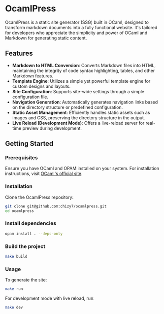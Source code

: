 # OcamlPress

OcamlPress is a static site generator (SSG) built in OCaml, designed to transform markdown documents into a fully functional website. It's tailored for developers who appreciate the simplicity and power of OCaml and Markdown for generating static content.

## Features

- **Markdown to HTML Conversion**: Converts Markdown files into HTML, maintaining the integrity of code syntax highlighting, tables, and other Markdown features.
- **Template Engine**: Utilizes a simple yet powerful template engine for custom designs and layouts.
- **Site Configuration**: Supports site-wide settings through a simple configuration file.
- **Navigation Generation**: Automatically generates navigation links based on the directory structure or predefined configuration.
- **Static Asset Management**: Efficiently handles static assets such as images and CSS, preserving the directory structure in the output.
- **Live Reload (Development Mode)**: Offers a live-reload server for real-time preview during development.

## Getting Started

### Prerequisites

Ensure you have OCaml and OPAM installed on your system. For installation instructions, visit [OCaml's official site](https://ocaml.org/).

### Installation

Clone the OcamlPress repository:

```bash
git clone git@github.com:chizy7/ocamlpress.git
cd ocamlpress
```

### Install dependencies

```bash
opam install . --deps-only
```

### Build the project

```bash
make build
```

### Usage

To generate the site:

```bash
make run
```

For development mode with live reload, run:

```bash
make dev
```